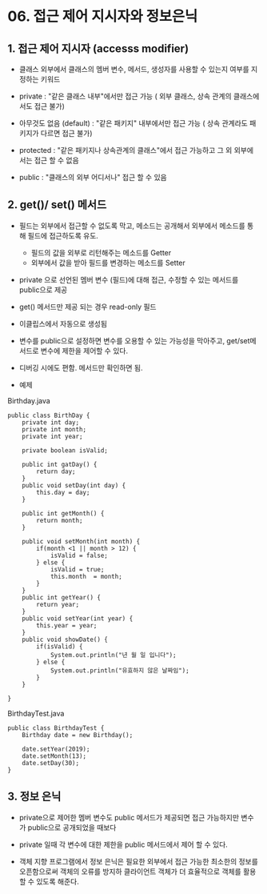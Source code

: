 # 06. 접근 제어 지시자와 정보은닉

## 1. 접근 제어 지시자 (accesss modifier)

- 클래스 외부에서 클래스의 멤버 변수, 메서드, 생성자를 사용할 수 있는지 여부를 지정하는 키워드

- private : "같은 클래스 내부"에서만 접근 가능 ( 외부 클래스, 상속 관계의 클래스에서도 접근 불가)

- 아무것도 없음 (default) : "같은 패키지" 내부에서만 접근 가능 ( 상속 관계라도 패키지가 다르면 접근 불가)

- protected : "같은 패키지나 상속관계의 클래스"에서 접근 가능하고 그 외 외부에서는 접근 할 수 없음

- public : "클래스의 외부 어디서나" 접근 할 수 있음

## 2. get()/ set() 메서드
- 필드는 외부에서 접근할 수 없도록 막고, 메소드는 공개해서 외부에서 메소드를 통해 필드에 접근하도록 유도. 
    - 필드의 값을 외부로 리턴해주는 메소드를 Getter
    - 외부에서 값을 받아 필드를 변경하는 메소드를 Setter

- private 으로 선언된 멤버 변수 (필드)에 대해 접근, 수정할 수 있는 메서드를 public으로 제공

- get() 메서드만 제공 되는 경우 read-only 필드

- 이클립스에서 자동으로 생성됨

- 변수를 public으로 설정하면 변수를 오용할 수 있는 가능성을 막아주고, get/set메서드로 변수에 제한을 제어할 수 있다. 

- 디버깅 시에도 편함. 메서드만 확인하면 됨. 

- 예제

Birthday.java
```
public class BirthDay {
    private int day;
    private int month;
    private int year;

    private boolean isValid;

    public int gatDay() {
        return day;
    }
    public void setDay(int day) {
        this.day = day;
    }

    public int getMonth() {
        return month;
    }

    public void setMonth(int month) {
        if(month <1 || month > 12) {  
            isValid = false; 
        } else {
            isValid = true;
            this.month  = month;
        }
    }
    public int getYear() {
        return year;
    }
    public void setYear(int year) {
        this.year = year;
    }
    public void showDate() {
        if(isValid) {
            System.out.println("년 월 일 입니다");
        } else {
            System.out.println("유효하지 않은 날짜임");
        }
    }

}
```
BirthdayTest.java
```
public class BirthdayTest {
    Birthday date = new Birthday();

    date.setYear(2019);
    date.setMonth(13);
    date.setDay(30);
}
```

## 3. 정보 은닉

- private으로 제어한 멤버 변수도 public 메서드가 제공되면 접근 가능하지만 변수가 public으로 공개되었을 때보다

- private 일때 각 변수에 대한 제한을 public 메서드에서 제어 할 수 있다.

- 객체 지향 프로그램에서 정보 은닉은 필요한 외부에서 접근 가능한 최소한의 정보를 오픈함으로써 객체의 오류를 방지하 클라이언트 객체가 더 효율적으로 객체를 활용할 수 있도록 해준다.